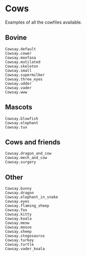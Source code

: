 # Cows

Examples of all the cowfiles available.

## Bovine

```@docs
Cowsay.default
Cowsay.cower
Cowsay.moofasa
Cowsay.mutilated
Cowsay.skeleton
Cowsay.small
Cowsay.supermilker
Cowsay.three_eyes
Cowsay.udder
Cowsay.vader
Cowsay.www
```

## Mascots

```@docs
Cowsay.blowfish
Cowsay.elephant
Cowsay.tux
```

## Cows and friends

```@docs
Cowsay.dragon_and_cow
Cowsay.mech_and_cow
Cowsay.surgery
```

## Other

```@docs
Cowsay.bunny
Cowsay.dragon
Cowsay.elephant_in_snake
Cowsay.eyes
Cowsay.flaming_sheep
Cowsay.fox
Cowsay.kitty
Cowsay.koala
Cowsay.meow
Cowsay.moose
Cowsay.sheep
Cowsay.stegosaurus
Cowsay.turkey
Cowsay.turtle
Cowsay.vader_koala
```

